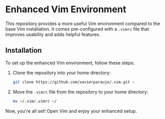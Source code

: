 # Enhanced Vim Environment

This repository provides a more useful Vim environment compared to the base Vim installation. It comes pre-configured with a `.vimrc` file that improves usability and adds helpful features.

## Installation

To set up the enhanced Vim environment, follow these steps:

1. Clone the repository into your home directory:
   ```bash
   git clone https://github.com/xavierparaujo/.vim.git ~
   ```

2. Move the `.vimrc` file from the repository to your home directory:
   ```bash
   mv ~/.vim/.vimrc ~/
   ```

Now, you're all set! Open Vim and enjoy your enhanced setup.

